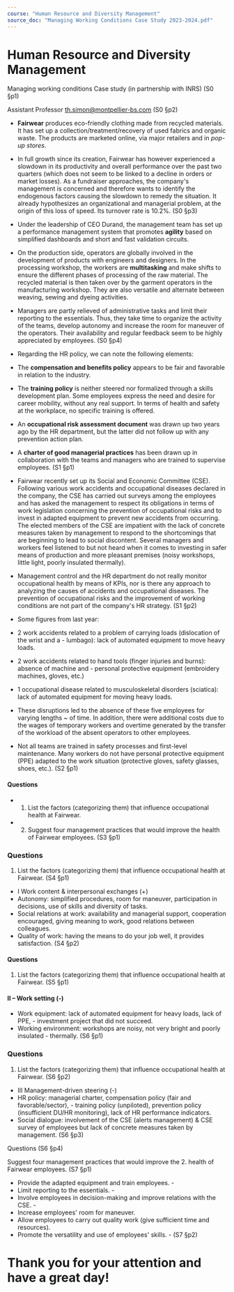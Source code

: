 ```yaml
---
course: "Human Resource and Diversity Management"
source_doc: "Managing Working Conditions Case Study 2023-2024.pdf"
---
```

# Human Resource and Diversity Management

Managing working conditions Case study (in partnership with INRS) (S0 §p1)


Assistant Professor th.simon@montpellier-bs.com (S0 §p2)

- **Fairwear** produces eco-friendly clothing made from recycled materials. It has set up a collection/treatment/recovery of used fabrics and organic waste. The products are marketed online, via major retailers and in *pop-up stores*.
- In full growth since its creation, Fairwear has however experienced a slowdown in its productivity and overall performance over the past two quarters (which does not seem to be linked to a decline in orders or market losses). As a fundraiser approaches, the company's management is concerned and therefore wants to identify the endogenous factors causing the slowdown to remedy the situation. It already hypothesizes an organizational and managerial problem, at the origin of this loss of speed. Its turnover rate is 10.2%. (S0 §p3)


- Under the leadership of CEO Durand, the management team has set up a performance management system that promotes **agility** based on simplified dashboards and short and fast validation circuits.
- On the production side, operators are globally involved in the development of products with engineers and designers. In the processing workshop, the workers are **multitasking** and make shifts to ensure the different phases of processing of the raw material. The recycled material is then taken over by the garment operators in the manufacturing workshop. They are also versatile and alternate between weaving, sewing and dyeing activities.
- Managers are partly relieved of administrative tasks and limit their reporting to the essentials. Thus, they take time to organize the activity of the teams, develop autonomy and increase the room for maneuver of the operators. Their availability and regular feedback seem to be highly appreciated by employees. (S0 §p4)


- Regarding the HR policy, we can note the following elements:
- The **compensation and benefits policy** appears to be fair and favorable in relation to the industry.
- The **training policy** is neither steered nor formalized through a skills development plan. Some employees express the need and desire for career mobility, without any real support. In terms of health and safety at the workplace, no specific training is offered.
- An **occupational risk assessment document** was drawn up two years ago by the HR department, but the latter did not follow up with any prevention action plan.
- A **charter of good managerial practices** has been drawn up in collaboration with the teams and managers who are trained to supervise employees. (S1 §p1)


- Fairwear recently set up its Social and Economic Committee (CSE). Following various work accidents and occupational diseases declared in the company, the CSE has carried out surveys among the employees and has asked the management to respect its obligations in terms of work legislation concerning the prevention of occupational risks and to invest in adapted equipment to prevent new accidents from occurring. The elected members of the CSE are impatient with the lack of concrete measures taken by management to respond to the shortcomings that are beginning to lead to social discontent. Several managers and workers feel listened to but not heard when it comes to investing in safer means of production and more pleasant premises (noisy workshops, little light, poorly insulated thermally).
- Management control and the HR department do not really monitor occupational health by means of KPIs, nor is there any approach to analyzing the causes of accidents and occupational diseases. The prevention of occupational risks and the improvement of working conditions are not part of the company's HR strategy. (S1 §p2)


- Some figures from last year:
- 2 work accidents related to a problem of carrying loads (dislocation of the wrist and a  - lumbago): lack of automated equipment to move heavy loads.
- 2 work accidents related to hand tools (finger injuries and burns): absence of machine and  - personal protective equipment (embroidery machines, gloves, etc.)
- 1 occupational disease related to musculoskeletal disorders (sciatica): lack of automated equipment for moving heavy loads.
- These disruptions led to the absence of these five employees for varying lengths  ~ of time. In addition, there were additional costs due to the wages of temporary workers and overtime generated by the transfer of the workload of the absent operators to other employees.
- Not all teams are trained in safety processes and first-level maintenance. Many workers do not have personal protective equipment (PPE) adapted to the work situation (protective gloves, safety glasses, shoes, etc.). (S2 §p1)

#### Questions

- 1. List the factors (categorizing them) that influence occupational health at Fairwear.
- 2. Suggest four management practices that would improve the health of Fairwear employees. (S3 §p1)


### Questions

1. List the factors (categorizing them) that influence occupational health at Fairwear. (S4 §p1)

- I Work content & interpersonal exchanges (+)
- Autonomy: simplified procedures, room for maneuver, participation in decisions, use of skills and diversity of tasks.
- Social relations at work: availability and managerial support, cooperation encouraged, giving meaning to work, good relations between colleagues.
- Quality of work: having the means to do your job well, it provides satisfaction. (S4 §p2)


#### Questions

1. List the factors (categorizing them) that influence occupational health at Fairwear. (S5 §p1)

#### II – Work setting (-)

- Work equipment: lack of automated equipment for heavy loads, lack of PPE,  - investment project that did not succeed.
- Working environment: workshops are noisy, not very bright and poorly insulated  - thermally. (S6 §p1)


### Questions

1. List the factors (categorizing them) that influence occupational health at Fairwear. (S6 §p2)

- III Management-driven steering (-)
- HR policy: managerial charter, compensation policy (fair and favorable/sector),  - training policy (unpiloted), prevention policy (insufficient DU/HR monitoring), lack of HR performance indicators.
- Social dialogue: involvement of the CSE (alerts management) & CSE survey of employees but lack of concrete measures taken by management. (S6 §p3)


Questions (S6 §p4)

Suggest four management practices that would improve the 2. health of Fairwear employees. (S7 §p1)

- Provide the adapted equipment and train employees.  -
- Limit reporting to the essentials.  -
- Involve employees in decision-making and improve relations with the CSE.  -
- Increase employees' room for maneuver.
- Allow employees to carry out quality work (give sufficient time and resources).
- Promote the versatility and use of employees' skills.  - (S7 §p2)


# Thank you for your attention and have a great day!

